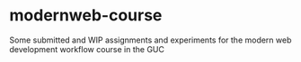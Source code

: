 # modernweb-course

Some submitted and WIP assignments and experiments for the modern web development workflow course in the GUC
